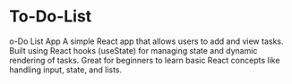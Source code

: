 # To-Do-List
o-Do List App A simple React app that allows users to add and view tasks. Built using React hooks (useState) for managing state and dynamic rendering of tasks. Great for beginners to learn basic React concepts like handling input, state, and lists.
